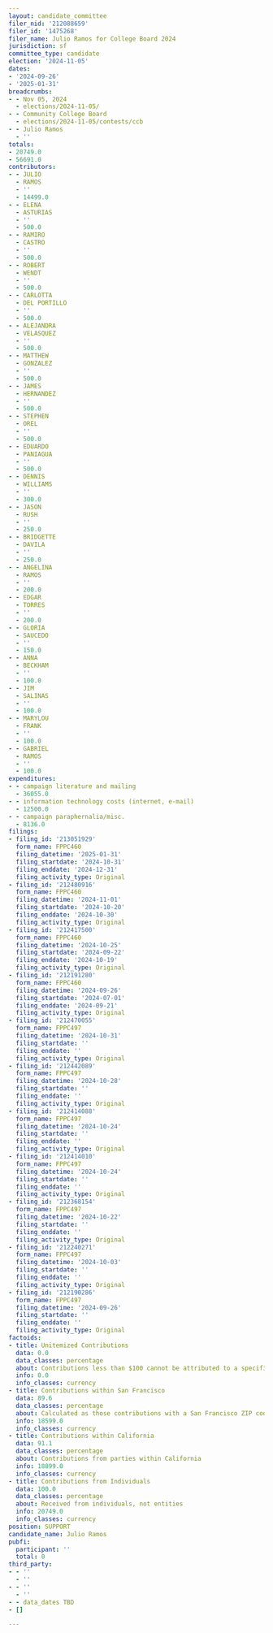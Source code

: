 ```yaml
---
layout: candidate_committee
filer_nid: '212088659'
filer_id: '1475268'
filer_name: Julio Ramos for College Board 2024
jurisdiction: sf
committee_type: candidate
election: '2024-11-05'
dates:
- '2024-09-26'
- '2025-01-31'
breadcrumbs:
- - Nov 05, 2024
  - elections/2024-11-05/
- - Community College Board
  - elections/2024-11-05/contests/ccb
- - Julio Ramos
  - ''
totals:
- 20749.0
- 56691.0
contributors:
- - JULIO
  - RAMOS
  - ''
  - 14499.0
- - ELENA
  - ASTURIAS
  - ''
  - 500.0
- - RAMIRO
  - CASTRO
  - ''
  - 500.0
- - ROBERT
  - WENDT
  - ''
  - 500.0
- - CARLOTTA
  - DEL PORTILLO
  - ''
  - 500.0
- - ALEJANDRA
  - VELASQUEZ
  - ''
  - 500.0
- - MATTHEW
  - GONZALEZ
  - ''
  - 500.0
- - JAMES
  - HERNANDEZ
  - ''
  - 500.0
- - STEPHEN
  - OREL
  - ''
  - 500.0
- - EDUARDO
  - PANIAGUA
  - ''
  - 500.0
- - DENNIS
  - WILLIAMS
  - ''
  - 300.0
- - JASON
  - RUSH
  - ''
  - 250.0
- - BRIDGETTE
  - DAVILA
  - ''
  - 250.0
- - ANGELINA
  - RAMOS
  - ''
  - 200.0
- - EDGAR
  - TORRES
  - ''
  - 200.0
- - GLORIA
  - SAUCEDO
  - ''
  - 150.0
- - ANNA
  - BECKHAM
  - ''
  - 100.0
- - JIM
  - SALINAS
  - ''
  - 100.0
- - MARYLOU
  - FRANK
  - ''
  - 100.0
- - GABRIEL
  - RAMOS
  - ''
  - 100.0
expenditures:
- - campaign literature and mailing
  - 36055.0
- - information technology costs (internet, e-mail)
  - 12500.0
- - campaign paraphernalia/misc.
  - 8136.0
filings:
- filing_id: '213051929'
  form_name: FPPC460
  filing_datetime: '2025-01-31'
  filing_startdate: '2024-10-31'
  filing_enddate: '2024-12-31'
  filing_activity_type: Original
- filing_id: '212480916'
  form_name: FPPC460
  filing_datetime: '2024-11-01'
  filing_startdate: '2024-10-20'
  filing_enddate: '2024-10-30'
  filing_activity_type: Original
- filing_id: '212417500'
  form_name: FPPC460
  filing_datetime: '2024-10-25'
  filing_startdate: '2024-09-22'
  filing_enddate: '2024-10-19'
  filing_activity_type: Original
- filing_id: '212191280'
  form_name: FPPC460
  filing_datetime: '2024-09-26'
  filing_startdate: '2024-07-01'
  filing_enddate: '2024-09-21'
  filing_activity_type: Original
- filing_id: '212470055'
  form_name: FPPC497
  filing_datetime: '2024-10-31'
  filing_startdate: ''
  filing_enddate: ''
  filing_activity_type: Original
- filing_id: '212442089'
  form_name: FPPC497
  filing_datetime: '2024-10-28'
  filing_startdate: ''
  filing_enddate: ''
  filing_activity_type: Original
- filing_id: '212414088'
  form_name: FPPC497
  filing_datetime: '2024-10-24'
  filing_startdate: ''
  filing_enddate: ''
  filing_activity_type: Original
- filing_id: '212414010'
  form_name: FPPC497
  filing_datetime: '2024-10-24'
  filing_startdate: ''
  filing_enddate: ''
  filing_activity_type: Original
- filing_id: '212368154'
  form_name: FPPC497
  filing_datetime: '2024-10-22'
  filing_startdate: ''
  filing_enddate: ''
  filing_activity_type: Original
- filing_id: '212240271'
  form_name: FPPC497
  filing_datetime: '2024-10-03'
  filing_startdate: ''
  filing_enddate: ''
  filing_activity_type: Original
- filing_id: '212190286'
  form_name: FPPC497
  filing_datetime: '2024-09-26'
  filing_startdate: ''
  filing_enddate: ''
  filing_activity_type: Original
factoids:
- title: Unitemized Contributions
  data: 0.0
  data_classes: percentage
  about: Contributions less than $100 cannot be attributed to a specific individual
  info: 0.0
  info_classes: currency
- title: Contributions within San Francisco
  data: 89.6
  data_classes: percentage
  about: Calculated as those contributions with a San Francisco ZIP code
  info: 18599.0
  info_classes: currency
- title: Contributions within California
  data: 91.1
  data_classes: percentage
  about: Contributions from parties within California
  info: 18899.0
  info_classes: currency
- title: Contributions from Individuals
  data: 100.0
  data_classes: percentage
  about: Received from individuals, not entities
  info: 20749.0
  info_classes: currency
position: SUPPORT
candidate_name: Julio Ramos
pubfi:
  participant: ''
  total: 0
third_party:
- - ''
  - ''
- - ''
  - ''
- - data_dates TBD
- []

---
```


